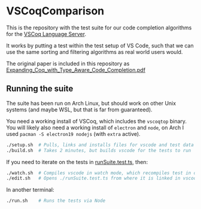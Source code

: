 # VSCoqComparison

This is the repository with the test suite for our code completion algorithms for the [VSCoq Language Server](https://github.com/coq-community/vscoq).

It works by putting a test within the test setup of VS Code, such that we can use the same sorting and filtering algorithms as real world users would.

The original paper is included in this repository as [Expanding_Coq_with_Type_Aware_Code_Completion.pdf](./Expanding_Coq_with_Type_Aware_Code_Completion.pdf)

## Running the suite

The suite has been run on Arch Linux, but should work on other Unix systems
(and maybe WSL, but that is far from guaranteed).

You need a working install of VSCoq, which includes the `vscoqtop` binary.
You will likely also need a working install of `electron` and `node`, on Arch I used `pacman -S electron19 nodejs` (with `extra` active).

```sh
./setup.sh  # Pulls, links and installs files for vscode and test data
./build.sh  # Takes 2 minutes, but builds vscode for the tests to run
```

If you need to iterate on the tests in [runSuite.test.ts](./vscode/src/vs/editor/contrib/suggest/test/browser/runSuite.test.ts), then:

```sh
./watch.sh  # Compiles vscode in watch mode, which recompiles test in only ~700 ms
./edit.sh   # Opens ./runSuite.test.ts from where it is linked in vscode, allowing for rich editor support
```

In another terminal:

```sh
./run.sh    # Runs the tests via Node
```
